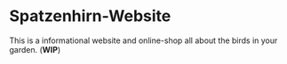 # Spatzenhirn-Website
This is a informational website and online-shop all about the birds in your garden. (**WIP**)
